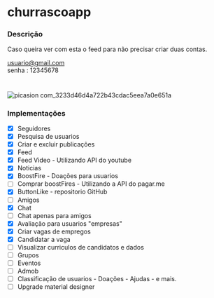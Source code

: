 # churrascoapp

### Descrição

Caso queira ver com esta o feed para não precisar criar duas contas.

usuario@gmail.com  
senha : 12345678 

#
![picasion com_3233d46d4a722b43cdac5eea7a0e651a](https://user-images.githubusercontent.com/53353354/61985087-e8cea200-afdd-11e9-9061-38a15a38a063.gif)


### Implementações
- [x] Seguidores
- [x] Pesquisa de usuarios
- [x] Criar e excluir publicações
- [x] Feed
- [x] Feed Video - Utilizando API do youtube
- [x] Noticias
- [x] BoostFire - Doações para usuarios
- [ ] Comprar boostFires - Utilizando a API do pagar.me
- [x] ButtonLike - repositorio GitHub
- [ ] Amigos
- [x] Chat 
- [ ] Chat apenas para amigos
- [x] Avaliação para usuarios "empresas"
- [x] Criar vagas de empregos
- [x] Candidatar a vaga
- [ ] Visualizar curriculos de candidatos e dados
- [ ] Grupos
- [ ] Eventos
- [ ] Admob
- [ ] Classificação de usuarios - Doações - Ajudas - e mais.
- [ ] Upgrade material designer

